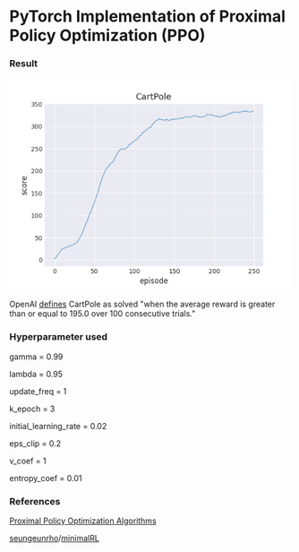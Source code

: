 # PyTorch Implementation of Proximal Policy Optimization (PPO)

### Result

<img src="average_score.png" alt="result" style="zoom:80%;" />



OpenAI [defines](https://github.com/openai/gym/blob/master/gym/envs/classic_control/cartpole.py) CartPole as solved "when the average reward is greater than or equal to 195.0 over 100 consecutive trials."

### Hyperparameter used

gamma = 0.99

lambda = 0.95

update_freq = 1

k_epoch = 3

initial_learning_rate = 0.02

eps_clip = 0.2

v_coef = 1

entropy_coef = 0.01

### References

[Proximal Policy Optimization Algorithms](https://arxiv.org/abs/1707.06347)

[seungeunrho](https://github.com/seungeunrho)/[minimalRL](https://github.com/seungeunrho/minimalRL)
